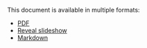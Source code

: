This document is available in multiple formats:
* [PDF](intro.pdf)
* [Reveal slideshow](intro.html)
* [Markdown](intro_.md)
